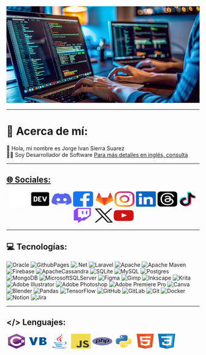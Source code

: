 <div align="center">
<img src="assets/images/techs/jpg/banner/developer.jpg" alt="Banner"/>
</div>

<hr>

# 💫 Acerca de mí:
<div align="left">
👋 Hola, mi nombre es Jorge Ivan Sierra Suarez <br>👨‍💻 Soy Desarrollador de Software
<a href="README.md" target="_blank">Para más detalles en inglés, consulta 
</div>

<hr>

## 🌐 Sociales:
<!--[![Behance](https://img.shields.io/badge/Behance-1769ff?logo=behance&logoColor=white)](https://behance.net/jissbossh)
[![Discord](https://img.shields.io/badge/Discord-%237289DA.svg?logo=discord&logoColor=white)](https://discord.gg/jissbossh)
[![Facebook](https://img.shields.io/badge/Facebook-%231877F2.svg?logo=Facebook&logoColor=white)](https://facebook.com/jissbossh)
[![Instagram](https://img.shields.io/badge/Instagram-%23E4405F.svg?logo=Instagram&logoColor=white)](https://instagram.com/jissbossh)
[![LinkedIn](https://img.shields.io/badge/LinkedIn-%230077B5.svg?logo=linkedin&logoColor=white)](https://linkedin.com/in/jissbossh)
[![Medium](https://img.shields.io/badge/Medium-12100E?logo=medium&logoColor=white)](https://medium.com/@jissbossh)
[![Pinterest](https://img.shields.io/badge/Pinterest-%23E60023.svg?logo=Pinterest&logoColor=white)](https://pinterest.com/jissbossh) [![Quora](https://img.shields.io/badge/Quora-%23B92B27.svg?logo=Quora&logoColor=white)](https://quora.com/profile/jissbossh)
[![Reddit](https://img.shields.io/badge/Reddit-%23FF4500.svg?logo=Reddit&logoColor=white)](https://reddit.com/user/jissbossh)
[![Stack Overflow](https://img.shields.io/badge/-Stackoverflow-FE7A16?logo=stack-overflow&logoColor=white)](https://stackoverflow.com/users/jissbossh)
[![TikTok](https://img.shields.io/badge/TikTok-%23000000.svg?logo=TikTok&logoColor=white)](https://tiktok.com/@jissbossh)
[![Twitch](https://img.shields.io/badge/Twitch-%239146FF.svg?logo=Twitch&logoColor=white)](https://twitch.tv/jissbossh)
[![X](https://img.shields.io/badge/X-black.svg?logo=X&logoColor=white)](https://x.com/jissbossh)
[![YouTube](https://img.shields.io/badge/YouTube-%23FF0000.svg?logo=YouTube&logoColor=white)](https://youtube.com/@jissbossh)
[![Codepen](https://img.shields.io/badge/Codepen-000000?style=for-the-badge&logo=codepen&logoColor=white)](https://codepen.io/jissbossh)
[![Mastodon](https://img.shields.io/badge/-MASTODON-%232B90D9?style=for-the-badge&logo=mastodon&logoColor=white)](https://mastodon.social/@jissbossh)

<hr>-->

<div align="center">
  <a href="https://app.aluracursos.com/user/jissbossh
" target="_blank"><img src="assets/icons/social/svg/alura/default.svg" width="52" height="40" alt="Alura logo"/></a>
  <a href="https://dev.to/jissbossh" target="_blank"><img src="assets/icons/social/svg/devto/default.svg" width="52" height="40" alt="Dev.To logo"/></a>
  <a href="https://discord.gg/JGSBF8UMup
" target="_blank"><img src="assets/icons/social/svg/discord/default.svg" width="52" height="40" alt="Discord logo"/></a>
  <a href="https://www.facebook.com/jissbossh" target="_blank"><img src="assets/icons/social/svg/facebook/default.svg" width="52" height="40" alt="Facebook logo"/></a>
  <a href="https://gitlab.com/jissbossh" target="_blank"><img src="assets/icons/social/svg/gitlab/default.svg" width="52" height="40" alt="GitLab logo"/></a><a href="https://www.instagram.com/jissbossh"><img src="assets/icons/social/svg/instagram/default.svg" width="52" height="40" alt="Instagram logo"/></a>
  <a href="https://www.linkedin.com/in/jissbossh"><img src="assets/icons/social/svg/linkedin/default.svg" width="52" height="40" alt="Linkedin logo"/></a>
  <a href="https://www.threads.net/@jissbossh"><img src="assets/icons/social/svg/threads/default.svg" width="52" height="40" alt="Threads logo"/></a><a href="https://www.tiktok.com/@jissbossh"><img src="assets/icons/social/svg/tiktok/default.svg" width="52" height="40" alt="Tiktok logo"/></a>
  <a href="https://www.twitch.tv/jissbossh"><img src="assets/icons/social/svg/twitch/default.svg" width="52" height="40" alt="Twitch logo"/></a>
  <a href="https://x.com/jissbossh"><img src="assets/icons/social/svg/x/default.svg" width="52" height="40" alt="X logo"/></a><a href="https://www.youtube.com/@jissbossh"><img src="assets/icons/social/svg/youtube/default.svg" width="52" height="40" alt="Youtube logo"/></a>
</div>

<hr>

## 💻 Tecnologías:
<!--![C#](https://img.shields.io/badge/c%23-%23239120.svg?style=for-the-badge&logo=csharp&logoColor=white)
![Java](https://img.shields.io/badge/java-%23ED8B00.svg?style=for-the-badge&logo=openjdk&logoColor=white)
![HTML5](https://img.shields.io/badge/html5-%23E34F26.svg?style=for-the-badge&logo=html5&logoColor=white)
![PHP](https://img.shields.io/badge/php-%23777BB4.svg?style=for-the-badge&logo=php&logoColor=white)
![Python](https://img.shields.io/badge/python-3670A0?style=for-the-badge&logo=python&logoColor=ffdd54)
![JavaScript](https://img.shields.io/badge/javascript-%23323330.svg?style=for-the-badge&logo=javascript&logoColor=%23F7DF1E)
![CSS3](https://img.shields.io/badge/css3-%231572B6.svg?style=for-the-badge&logo=css3&logoColor=white)-->
![Oracle](https://img.shields.io/badge/Oracle-F80000?style=for-the-badge&logo=oracle&logoColor=white)
![GithubPages](https://img.shields.io/badge/github%20pages-121013?style=for-the-badge&logo=github&logoColor=white)
![.Net](https://img.shields.io/badge/.NET-5C2D91?style=for-the-badge&logo=.net&logoColor=white)
![Laravel](https://img.shields.io/badge/laravel-%23FF2D20.svg?style=for-the-badge&logo=laravel&logoColor=white)
![Apache](https://img.shields.io/badge/apache-%23D42029.svg?style=for-the-badge&logo=apache&logoColor=white)
![Apache Maven](https://img.shields.io/badge/Apache%20Maven-C71A36?style=for-the-badge&logo=Apache%20Maven&logoColor=white)
![Firebase](https://img.shields.io/badge/firebase-a08021?style=for-the-badge&logo=firebase&logoColor=ffcd34)
![ApacheCassandra](https://img.shields.io/badge/cassandra-%231287B1.svg?style=for-the-badge&logo=apache-cassandra&logoColor=white)
![SQLite](https://img.shields.io/badge/sqlite-%2307405e.svg?style=for-the-badge&logo=sqlite&logoColor=white)
![MySQL](https://img.shields.io/badge/mysql-4479A1.svg?style=for-the-badge&logo=mysql&logoColor=white)
![Postgres](https://img.shields.io/badge/postgres-%23316192.svg?style=for-the-badge&logo=postgresql&logoColor=white)
![MongoDB](https://img.shields.io/badge/MongoDB-%234ea94b.svg?style=for-the-badge&logo=mongodb&logoColor=white)
![MicrosoftSQLServer](https://img.shields.io/badge/Microsoft%20SQL%20Server-CC2927?style=for-the-badge&logo=microsoft%20sql%20server&logoColor=white) ![Figma](https://img.shields.io/badge/figma-%23F24E1E.svg?style=for-the-badge&logo=figma&logoColor=white)
![Gimp](https://img.shields.io/badge/Gimp-657D8B?style=for-the-badge&logo=gimp&logoColor=FFFFFF)
![Inkscape](https://img.shields.io/badge/Inkscape-e0e0e0?style=for-the-badge&logo=inkscape&logoColor=080A13)
![Krita](https://img.shields.io/badge/Krita-203759?style=for-the-badge&logo=krita&logoColor=EEF37B)
![Adobe Illustrator](https://img.shields.io/badge/adobe%20illustrator-%23FF9A00.svg?style=for-the-badge&logo=adobe%20illustrator&logoColor=white)
![Adobe Photoshop](https://img.shields.io/badge/adobe%20photoshop-%2331A8FF.svg?style=for-the-badge&logo=adobe%20photoshop&logoColor=white)
![Adobe Premiere Pro](https://img.shields.io/badge/Adobe%20Premiere%20Pro-9999FF.svg?style=for-the-badge&logo=Adobe%20Premiere%20Pro&logoColor=white)
![Canva](https://img.shields.io/badge/Canva-%2300C4CC.svg?style=for-the-badge&logo=Canva&logoColor=white)
![Blender](https://img.shields.io/badge/blender-%23F5792A.svg?style=for-the-badge&logo=blender&logoColor=white)
![Pandas](https://img.shields.io/badge/pandas-%23150458.svg?style=for-the-badge&logo=pandas&logoColor=white)
![TensorFlow](https://img.shields.io/badge/TensorFlow-%23FF6F00.svg?style=for-the-badge&logo=TensorFlow&logoColor=white)
![GitHub](https://img.shields.io/badge/github-%23121011.svg?style=for-the-badge&logo=github&logoColor=white)
![GitLab](https://img.shields.io/badge/gitlab-%23181717.svg?style=for-the-badge&logo=gitlab&logoColor=white)
![Git](https://img.shields.io/badge/git-%23F05033.svg?style=for-the-badge&logo=git&logoColor=white)
![Docker](https://img.shields.io/badge/docker-%230db7ed.svg?style=for-the-badge&logo=docker&logoColor=white)
![Notion](https://img.shields.io/badge/Notion-%23000000.svg?style=for-the-badge&logo=notion&logoColor=white)
![Jira](https://img.shields.io/badge/jira-%230A0FFF.svg?style=for-the-badge&logo=jira&logoColor=white)

<hr>

## </> Lenguajes:
<div align="left">
<a href="https://learn.microsoft.com/es-es/dotnet/csharp/" target="_blank"><img src="assets/icons/techs/svg/csharp/default.svg" width="52" height="40" alt="C# logo"/></a>
<a href="https://learn.microsoft.com/es-es/dotnet/visual-basic/" target="_blank"><img src="assets/icons/techs/svg/vb/default.svg" width="52" height="40" alt="Visual Basic logo"/></a>
<a href="https://www.oracle.com/es/java/" target="_blank"><img src="assets/icons/techs/svg/java/default.svg" width="52" height="40" alt="Java logo"/></a>
<a href="https://developer.mozilla.org/es/docs/Web/JavaScript" target="_blank"><img src="assets/icons/techs/svg/javascript/default.svg" width="52" height="40" alt="JavaScript logo"/></a>
<a href="https://www.php.net/manual/es/" target="_blank"><img src="assets/icons/techs/svg/php/default.svg" width="52" height="40" alt="Php logo"/></a>
<a href="https://docs.python.org/es/3/" target="_blank"><img src="assets/icons/techs/svg/python/default.svg" width="52" height="40" alt="Phython logo"/></a>
<a href="https://developer.mozilla.org/es/docs/Web/HTML" target="_blank"><img src="assets/icons/techs/svg/html/default.svg" width="52" height="40" alt="Html logo"/></a>
<a href="https://developer.mozilla.org/es/docs/Web/CSS" target="_blank"><img src="assets/icons/techs/svg/css/default.svg" width="52" height="40" alt="Css logo"/></a>
</div>

<!--<hr>

## 📊 Estadísticas de GitHub:
<div align="left"> 
  <div align="left">
    <img width="500" height="200" src="https://github-readme-stats.vercel.app/api?username=jissbossh&theme=radical&hide_border=false&include_all_commits=true&count_private=true&card_width=500" alt="Github Stats"/>
    </div>
    <div width="500" height="200" align="left">
      <img src="https://github-readme-stats.vercel.app/api/top-langs/?username=jissbossh&theme=radical&hide_border=false&include_all_commits=true&count_private=true&card_width=500"alt="Top Langs"/>
      </div>
      <div width="500" height="300" align="left">
        <img src="https://github-readme-streak-stats.herokuapp.com/?user=jissbossh&theme=radical&hide_border=false&card_width=500&card_height=200" alt="Readme Streak-Stats"/>
      </div>    
</div>

<hr>

## 🔝 Repositorio más Contribuido:
<div align="left"><img src="https://github-contributor-stats.vercel.app/api?username=jissbossh&limit=5&theme=radical&combine_all_yearly_contributions=true&hide_contributor_rank=false"/>
</div>

<hr>

## 🏆 Trofeos de GitHub:
<div align="center">
  <img src="https://github-profile-trophy.vercel.app/?username=jissbossh&theme=radical&no-frame=false&no-bg=false&margin-w=4"/>
</div>

<hr>

## 🧿 Visitantes:
<div align="center">
  <img src="https://visitor-badge.laobi.icu/badge?page_id=jissbossh.jissbossh&theme=radical&format=true" alt="Visitor badge"/>
  </div>
<div align="center">
  <img src="https://komarev.com/ghpvc/?username=jissbossh&theme=radical&format=true" alt="Visitor badge"/>
  </div>
</div>

<hr>

## 👁 Vistos:
<div align="center"><img src="https://profile-counter.glitch.me/jissbossh/count.svg?&theme=radical&format=true" height="40" width="200" alt="Visitor badge"/><hr>
</div>-->

<!--
Here are some ideas to get you started:

- 🔭 I’m currently working on ...
- 🌱 I’m currently learning ...
- 👯 I’m looking to collaborate on ...
- 🤔 I’m looking for help with ...
- 💬 Ask me about ...
- 📫 How to reach me: ...
- 😄 Pronouns: ...
- ⚡ Fun fact: ...
-->
